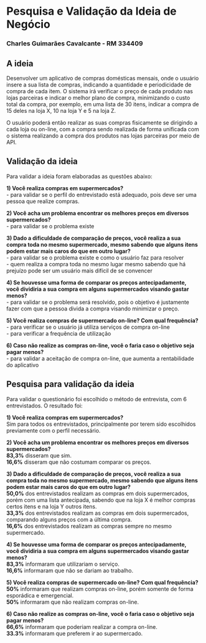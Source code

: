 # Pesquisa e Validação da Ideia de Negócio

### Charles Guimarães Cavalcante - RM 334409

## A ideia

Desenvolver um aplicativo de compras domésticas mensais, onde o usuário insere a sua lista de compras, indicando a quantidade e periodicidade de compra de cada item. O sistema irá verificar o preço de cada produto nas lojas parceiras e indicar o melhor plano de compra, minimizando o custo total da compra, por exemplo, em uma lista de 30 itens, indicar a compra de 15 deles na loja X, 10 na loja Y e 5 na loja Z. 

O usuário poderá então realizar as suas compras fisicamente se dirigindo a cada loja ou on-line, com a compra sendo realizada de forma unificada com o sistema realizando a compra dos produtos nas lojas parceiras por meio de API.

## Validação da ideia

Para validar a ideia foram elaboradas as questões abaixo:

**1) Você realiza compras em supermercados?**  
    - para validar se o perfil do entrevistado está adequado, pois deve ser uma pessoa que realize compras.

**2) Você acha um problema encontrar os melhores preços em diversos supermercados?**  
    - para validar se o problema existe

**3) Dado a dificuldade de comparação de preços, você realiza a sua compra toda no mesmo supermercado, mesmo sabendo que alguns itens podem estar mais caros do que em outro lugar?**  
    - para validar se o problema existe e como o usuário faz para resolver  
    - quem realiza a compra toda no mesmo lugar mesmo sabendo que há prejuízo pode ser um usuário mais difícil de se convencer

**4) Se houvesse uma forma de comparar os preços antecipadamente, você dividiria a sua compra em alguns supermercados visando gastar menos?**  
    - para validar se o problema será resolvido, pois o objetivo é justamente fazer com que a pessoa divida a compra visando minimizar o preço.

**5) Você realiza compras de supermercado on-line? Com qual frequência?**  
    - para verificar se o usuário já utiliza serviços de compra on-line  
    - para verificar a frequência de utilização

**6) Caso não realize as compras on-line, você o faria caso o objetivo seja pagar menos?**  
    - para validar a aceitação de compra on-line, que aumenta a rentabilidade do aplicativo 

## Pesquisa para validação da ideia

Para validar o questionário foi escolhido o método de entrevista, com 6 entrevistados. O resultado foi:

**1) Você realiza compras em supermercados?**  
Sim para todos os entrevistados, principalmente por terem sido escolhidos previamente com o perfil necessário.

**2) Você acha um problema encontrar os melhores preços em diversos supermercados?**  
**83,3%** disseram que sim.  
**16,6%** disseram que não costumam comparar os preços.

**3) Dado a dificuldade de comparação de preços, você realiza a sua compra toda no mesmo supermercado, mesmo sabendo que alguns itens podem estar mais caros do que em outro lugar?**  
**50,0%** dos entrevistados realizam as compras em dois supermercados, porém com uma lista antecipada, sabendo que na loja X é melhor compras certos itens e na loja Y outros itens.  
**33,3%** dos entrevistados realizam as compras em dois supermercados, comparando alguns preços com a última compra.  
**16,6%** dos entrevistados realizam as compras sempre no mesmo supermercado.  

**4) Se houvesse uma forma de comparar os preços antecipadamente, você dividiria a sua compra em alguns supermercados visando gastar menos?**  
**83,3%** informaram que utilizariam o serviço.  
**16,6%** informaram que não se dariam ao trabalho.  

**5) Você realiza compras de supermercado on-line? Com qual frequência?**  
**50%** informaram que realizam compras on-line, porém somente de forma esporádica e emergencial.  
**50%** informaram que não realizam compras on-line.

**6) Caso não realize as compras on-line, você o faria caso o objetivo seja pagar menos?**  
**66,6%** informaram que poderiam realizar a compra on-line.  
**33.3%** informaram que preferem ir ao supermercado.  